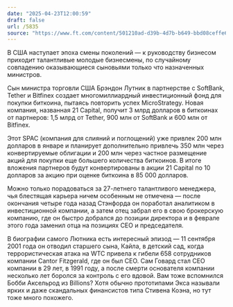 ```yaml
---
date: "2025-04-23T12:00:59"
draft: false
url: /5835
source: "https://www.ft.com/content/501210ad-d39b-4d7b-b649-bbd08ceffe6f"
---
```


В США наступает эпоха смены поколений — к руководству бизнесом приходит талантливые молодые бизнесмены, по случайному совпадению оказывающиеся сыновьями только что назначенных министров.

Сын министра торговли США Брэндон Лутник в партнерстве с SoftBank, Tether и Bitfinex создает многомиллиардный инвестиционный фонд для покупки биткоина, пытаясь повторить успех MicroStrategy. Новая компания, названная 21 Capital, получит 3 млрд долларов в биткоинах от партнеров: 1,5 млрд от Tether, 900 млн от SoftBank и 600 млн от Bitfinex.

Этот SPAC (компания для слияний и поглощений) уже привлек 200 млн долларов в январе и планирует дополнительно привлечь 350 млн через конвертируемые облигации и 200 млн через частное размещение акций для покупки еще большего количества биткоинов. В итоге вложения партнеров будут конвертированы в акции 21 Capital по 10 долларов за акцию при оценке биткоина в 85 000 долларов.

Можно только порадоваться за 27-летнего талантливого менеджера, чья блестящая карьера ничем особенным не отмечена — после окончания четыре года назад Стэнфорда он поработал аналитиком в инвестиционной компании, а затем отец забрал его в свою брокерскую компанию, где он быстро добрался до позиции директора и в феврале этого года заменил отца на позициях CEO и председателя.

В биографии самого Лютника есть интересный эпизод — 11 сентября 2001 года он отводил старшего сына, Кайла, в детский сад, когда террористическая атака на WTC привела к гибели 658 сотрудников компании Cantor Fitzgerald, где он был CEO. Сам Говард стал CEO компании в 29 лет, в 1991 году, а после смерти основателя компании несколько лет боролся за контроль с его вдовой. Вам тоже вспомнился Бобби Аксельрод из Billions? Хотя обычно прототипами Экса называли ярких и даже скандальных финансистов типа Стивена Коэна, но тут тоже много похожего.